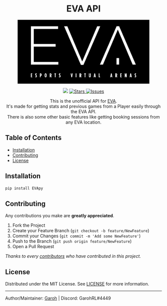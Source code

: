 <h1 align='center'>EVA API</h1>
<p align="center">
<img src="https://github.com/LeGeRyChEeSe/EVApy/blob/main/images/eva_logo.jpg?raw=true" align="center" height=205 alt="EVApy" />
</p>
<p align="center">
<img src='https://visitor-badge.laobi.icu/badge?page_id=LeGeRyChEeSe.EVApy'>
<a href="https://github.com/LeGeRyChEeSe/EVApy/stargazers">
<img src="https://img.shields.io/github/stars/LeGeRyChEeSe/EVApy" alt="Stars"/>
</a>
<a href="https://github.com/LeGeRyChEeSe/EVApy/issues">
<img src="https://img.shields.io/github/issues/LeGeRyChEeSe/EVApy" alt="Issues"/>
</a>

<p align="center">
This is the unofficial API for <a href="https://www.eva.gg/">EVA</a>.<br>
It's made for getting stats and previous games from a Player easily through the EVA API.<br>
There is also some other basic features like getting booking sessions from any EVA location.
<p align="center">

## Table of Contents
- [Installation](#installation)
- [Contributing](#contributing)
- [License](#license)

## Installation

```python
pip install EVApy
```

## Contributing

Any contributions you make are **greatly appreciated**.

1. Fork the Project
2. Create your Feature Branch (`git checkout -b feature/NewFeature`)
3. Commit your Changes (`git commit -m 'Add some NewFeature'`)
4. Push to the Branch (`git push origin feature/NewFeature`)
5. Open a Pull Request


*Thanks to every [contributors](https://github.com/LeGeRyChEeSe/EVApy/graphs/contributors) who have contributed in this project.*

## License

Distributed under the MIT License. See [LICENSE](https://github.com/LeGeRyChEeSe/EVApy/blob/main/LICENSE) for more information.

-----
Author/Maintainer: [Garoh](https://github.com/LeGeRyChEeSe/) | Discord: GarohRL#4449